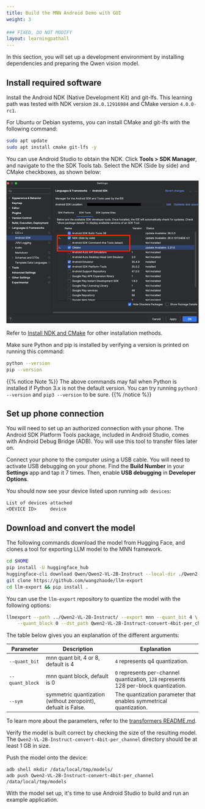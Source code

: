 ```yaml
---
title: Build the MNN Android Demo with GUI
weight: 3

### FIXED, DO NOT MODIFY
layout: learningpathall
---
```


In this section, you will set up a development environment by installing dependencies and preparing the Qwen vision model.

## Install required software

Install the Android NDK (Native Development Kit) and git-lfs. This learning path was tested with NDK version `28.0.12916984` and CMake version `4.0.0-rc1`.

For Ubuntu or Debian systems, you can install CMake and git-lfs with the following command:

```bash
sudo apt update
sudo apt install cmake git-lfs -y
```

You can use Android Studio to obtain the NDK. Click **Tools > SDK Manager**, and navigate to the the SDK Tools tab. Select the NDK (Side by side) and CMake checkboxes, as shown below:

![Install NDK](./install_ndk.png)

Refer to [Install NDK and CMake](https://developer.android.com/studio/projects/install-ndk) for other installation methods.

Make sure Python and pip is installed by verifying a version is printed on running this command:

```bash
python --version
pip --version
```

{{% notice Note %}}
The above commands may fail when Python is installed if Python 3.x is not the default version. You can try running `python3 --version` and `pip3 --version` to be sure.
{{% /notice %}}

## Set up phone connection

You will need to set up an authorized connection with your phone. The Android SDK Platform Tools package, included in Android Studio, comes with Android Debug Bridge (ADB). You will use this tool to transfer files later on.

Connect your phone to the computer using a USB cable. You will need to activate USB debugging on your phone. Find the **Build Number** in your **Settings** app and tap it 7 times. Then, enable **USB debugging** in **Developer Options**.

You should now see your device listed upon running `adb devices`:

```output
List of devices attached
<DEVICE ID>     device
```

## Download and convert the model

The following commands download the model from Hugging Face, and clones a tool for exporting LLM model to the MNN framework.

```bash
cd $HOME
pip install -U huggingface_hub
huggingface-cli download Qwen/Qwen2-VL-2B-Instruct --local-dir ./Qwen2-VL-2B-Instruct/
git clone https://github.com/wangzhaode/llm-export
cd llm-export && pip install .
```

You can use the `llm-export` repository to quantize the model with the following options:

```bash
llmexport --path ../Qwen2-VL-2B-Instruct/ --export mnn --quant_bit 4 \
    --quant_block 0 --dst_path Qwen2-VL-2B-Instruct-convert-4bit-per_channel --sym
```

The table below gives you an explanation of the different arguments:

| Parameter        | Description | Explanation |
|------------------|-------------|--------------|
| `--quant_bit` | mnn quant bit, 4 or 8, default is 4 | `4` represents q4 quantization. |
| `--quant_block` | mnn quant block, default is 0 | `0` represents per-channel quantization, `128` represents 128 per-block quantization. |
| `--sym` | symmetric quantization (without zeropoint), defualt is False. | The quantization parameter that enables symmetrical quantization. |

To learn more about the parameters, refer to the [transformers README.md](https://github.com/alibaba/MNN/tree/master/transformers).

Verify the model is built correct by checking the size of the resulting model. The `Qwen2-VL-2B-Instruct-convert-4bit-per_channel` directory should be at least 1 GB in size.

Push the model onto the device:

```shell
adb shell mkdir /data/local/tmp/models/
adb push Qwen2-VL-2B-Instruct-convert-4bit-per_channel /data/local/tmp/models
```

With the model set up, it's time to use Android Studio to build and run an example application.
